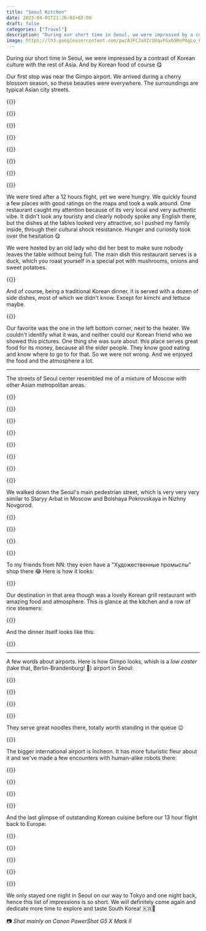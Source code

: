 ```yaml
---
title: "Seoul Kitchen"
date: 2023-04-01T21:26:03+02:00
draft: false
categories: ["Travel"]
description: "During our short time in Seoul, we were impressed by a contrast of Korean culture with the rest of Asia. And by Korean food of course"
image: https://lh3.googleusercontent.com/pw/AJFCJaXZcUVqvFGxb9RnPdgLo_LdHP7Jacv9tXKvo5QJeLw6FKVjDukpWf18cdF1UxiiRa_9UrZr_W_ENmCu5QkN-Sd81Af0tr0f2FbDwtSqleLXkCI9C8y804SfMB-TNZrm6_l9QbYsFBtOHiLksvP8CbpD_Q=w2400-h1600-s
---
```


During our short time in Seoul, we were impressed by a contrast of Korean culture with the rest of Asia. And by Korean food of course 😋

Our first stop was near the Gimpo airport. We arrived during a cherry blossom season, so these beauties were everywhere. The surroundings are typical Asian city streets.

{{<gallery>}}

{{<photo caption="Random sakura in a park near a shopping mall" src="https://lh3.googleusercontent.com/pw/AJFCJaUsL59gGvVAgIRhTW3EtooyXYsjOvrZkRzthgd_mfjMCJtAfJMQcsl_rW7o3BR0mrANbzOvTJzhRGjw1k8Br3KU7xOtpS9pBIlH6KfX06-qv2HKaaQbAmvhdj4y7W8PZi79OekyCvNnvVRzjVTqhETagA=w4032-h3024-no" thumb="https://lh3.googleusercontent.com/pw/AJFCJaUsL59gGvVAgIRhTW3EtooyXYsjOvrZkRzthgd_mfjMCJtAfJMQcsl_rW7o3BR0mrANbzOvTJzhRGjw1k8Br3KU7xOtpS9pBIlH6KfX06-qv2HKaaQbAmvhdj4y7W8PZi79OekyCvNnvVRzjVTqhETagA=w960-h720-s" width="320" height="240" src-width="4032" src-height="3024" >}}

{{<photo caption="Not sure what they mean by this sculpture, but the park is nice" src="https://lh3.googleusercontent.com/pw/AJFCJaU08vJPJey0FrMqmMk91SBeLPS3Lj3kDi0ryu9bQO8JkItC2gyYP8zHA_9Vig5kRUAy2l-uunWu6iO8Q4gtxUCJYfeZ2B1Q0oEmEd9i-6V95NSpqfgpTW18LiueOJv3wPG2GDWsAwDYxgdFJMTn41PhgA=w4032-h3024-no" thumb="https://lh3.googleusercontent.com/pw/AJFCJaU08vJPJey0FrMqmMk91SBeLPS3Lj3kDi0ryu9bQO8JkItC2gyYP8zHA_9Vig5kRUAy2l-uunWu6iO8Q4gtxUCJYfeZ2B1Q0oEmEd9i-6V95NSpqfgpTW18LiueOJv3wPG2GDWsAwDYxgdFJMTn41PhgA=w960-h720-s" width="320" height="240" src-width="4032" src-height="3024" >}}

{{<photo caption="The blossoms are everywhere" src="https://lh3.googleusercontent.com/pw/AJFCJaXgYVnN470D36wNZIvwqjqn9caFo_0b4TkMf9ar3uVCJtBfd02f94334DHcNO3n93ae1wGnHJ-w8QY9WfdyeG5aSQutrZONH_iQfxvBn5u2FLMAGtDSRUQ3Vhix0yGUh_kQv-UslugjSKt5c2lOYU00Nw=w4032-h3024-no" thumb="https://lh3.googleusercontent.com/pw/AJFCJaXgYVnN470D36wNZIvwqjqn9caFo_0b4TkMf9ar3uVCJtBfd02f94334DHcNO3n93ae1wGnHJ-w8QY9WfdyeG5aSQutrZONH_iQfxvBn5u2FLMAGtDSRUQ3Vhix0yGUh_kQv-UslugjSKt5c2lOYU00Nw=w960-h720-s" width="320" height="240" src-width="4032" src-height="3024" >}}

{{<photo caption="Typical Asian street" src="https://lh3.googleusercontent.com/pw/AJFCJaWVSF1N5Nm0EoDeHlLnPkjOz9GR8ezS4bnyu4sA0iWx9dswQUcMlp202YMGWcNEd56BegNSDnMPCQLnDntfowEAlDWLNkxpczpoHnspOpYTmphlwpXTn1Hc4gaIkwC2ebE9UqWN3g_aeQAAnotZ4bXWyg=w4032-h3024-no" thumb="https://lh3.googleusercontent.com/pw/AJFCJaWVSF1N5Nm0EoDeHlLnPkjOz9GR8ezS4bnyu4sA0iWx9dswQUcMlp202YMGWcNEd56BegNSDnMPCQLnDntfowEAlDWLNkxpczpoHnspOpYTmphlwpXTn1Hc4gaIkwC2ebE9UqWN3g_aeQAAnotZ4bXWyg=w960-h720-s" width="320" height="240" src-width="4032" src-height="3024" >}}

{{<photo caption="Photo - Landscape - Apr 1, 2023, 4:10:22 PM" src="https://lh3.googleusercontent.com/pw/AJFCJaXPP6r74t6jJnL0Be4Y2PoZlFBE3oA_jk1l37TLlM-GwbRF-KZKgrU2zNpKb6bPXpZzsH76IA_1PcvcVm6UyYca-bgewlPVqHYzGbHqExJWWGEvyQmeebWd_adHsEte7bp1zmM3KctEaQNpRULMdL2tcQ=w4032-h3024-no" thumb="https://lh3.googleusercontent.com/pw/AJFCJaXPP6r74t6jJnL0Be4Y2PoZlFBE3oA_jk1l37TLlM-GwbRF-KZKgrU2zNpKb6bPXpZzsH76IA_1PcvcVm6UyYca-bgewlPVqHYzGbHqExJWWGEvyQmeebWd_adHsEte7bp1zmM3KctEaQNpRULMdL2tcQ=w960-h720-s" width="320" height="240" src-width="4032" src-height="3024" >}}

{{<photo caption="My lovely tourists" src="https://lh3.googleusercontent.com/pw/AJFCJaWhRZVOnYaR8wyFMpLpoiLv1A0SAPEXbeWHOcVbxF2eVgjjAOEh2hZo6Ql_XJSVZvaHQKPZwNTRps38Qpd06udD9dCuebQYpOwRUbjnMGWyMuTC5yjc6YHnDSqz1UW6IuxcQ9KAEXvKDEyw0wc9RhKNkQ=w3024-h4032-no" thumb="https://lh3.googleusercontent.com/pw/AJFCJaWhRZVOnYaR8wyFMpLpoiLv1A0SAPEXbeWHOcVbxF2eVgjjAOEh2hZo6Ql_XJSVZvaHQKPZwNTRps38Qpd06udD9dCuebQYpOwRUbjnMGWyMuTC5yjc6YHnDSqz1UW6IuxcQ9KAEXvKDEyw0wc9RhKNkQ=w540-h720-s" width="180" height="240" src-width="3024" src-height="4032" >}}

{{</gallery>}}

We were tired after a 12 hours flight, yet we were hungry. We quickly found a few places with good ratings on the maps and took a walk around. One restaurant caught my attention because of its very local and very authentic vibe. It didn't look any touristy and clearly nobody spoke any English there, but the dishes at the tables looked very attractive, so I pushed my family inside, through their cultural shock resistance. Hunger and curiosity took over the hesitation 😋

We were hosted by an old lady who did her best to make sure nobody leaves the table without being full. The main dish this restaurant serves is a duck, which you roast yourself in a special pot with mushrooms, onions and sweet potatoes.

{{<photo caption="Nika makes sure everything is roasted properly" src="https://lh3.googleusercontent.com/pw/AJFCJaWIOrOkww734WEGW4rlWfuH1YWnVCRt-qsYaHq9y9UTOtCV1C6lCZqPr1MrOrb-9-innganRipBWKPfc0AR0A1GCAwyqJAEdTJF0tCHEcM-UZehGng5Q2TQM5bQ_8_uRJi1M0D7Q8pqW3vQBV77XP4jdA=w4032-h3024-no" thumb="https://lh3.googleusercontent.com/pw/AJFCJaWIOrOkww734WEGW4rlWfuH1YWnVCRt-qsYaHq9y9UTOtCV1C6lCZqPr1MrOrb-9-innganRipBWKPfc0AR0A1GCAwyqJAEdTJF0tCHEcM-UZehGng5Q2TQM5bQ_8_uRJi1M0D7Q8pqW3vQBV77XP4jdA=w1680-h1260-s" width="840" height="630" src-width="4032" src-height="3024" >}}

And of course, being a traditional Korean dinner, it is served with a dozen of side dishes, most of which we didn't know. Except for kimchi and lettuce maybe.

{{<photo caption="This is how the dinner and the place looks overall" src="https://lh3.googleusercontent.com/pw/AJFCJaUsYdGpxK3eENVNZn1lRIDLqkeFYEGc4__kP1Id3uzAFpBtUrvN1ZJ5be09cdrZlAvudZkMQLKQDQP6mjWb4HR-q-7x_jo6iU8l9NH2dhZt1PBVRawwxvWlu4emPYUELwd8DdhrLC8tRvGnh6iZKxI5FQ=w4032-h3024-no" thumb="https://lh3.googleusercontent.com/pw/AJFCJaUsYdGpxK3eENVNZn1lRIDLqkeFYEGc4__kP1Id3uzAFpBtUrvN1ZJ5be09cdrZlAvudZkMQLKQDQP6mjWb4HR-q-7x_jo6iU8l9NH2dhZt1PBVRawwxvWlu4emPYUELwd8DdhrLC8tRvGnh6iZKxI5FQ=w1680-h1260-s" width="840" height="630" src-width="4032" src-height="3024" >}}

Our favorite was the one in the left bottom corner, next to the heater. We couldn't identify what it was, and neither could our Korean friend who we showed this pictures. One thing she was sure about: this place serves great food for its money, because all the elder people. They know good eating and know where to go to for that. So we were not wrong. And we enjoyed the food and the atmosphere a lot.

---

The streets of Seoul center resembled me of a mixture of Moscow with other Asian metropolitan areas.

{{<gallery>}}

{{<photo caption="Seoul Central Station - a typical landscape for a train station in Moscow" src="https://lh3.googleusercontent.com/pw/AJFCJaWX4APmBeZ2nrzWlCuSfjZbM6pTFbI2_R09FwtIJyLQvdcS87lc1rKxu5gW3EWWggpbLd0P7nps43rU7JRSfbSLmXyRLgI0rJTvkymRARmROWMOJL4-eb1_1FsEi_ovHM8X8C2VBUKVduUYN6Ge1C_fWA=w5472-h3648-no" thumb="https://lh3.googleusercontent.com/pw/AJFCJaWX4APmBeZ2nrzWlCuSfjZbM6pTFbI2_R09FwtIJyLQvdcS87lc1rKxu5gW3EWWggpbLd0P7nps43rU7JRSfbSLmXyRLgI0rJTvkymRARmROWMOJL4-eb1_1FsEi_ovHM8X8C2VBUKVduUYN6Ge1C_fWA=w960-h720-s" width="320" height="240" src-width="5472" src-height="3648" >}}

{{<photo caption="Photo - Portrait - Apr 14, 2023, 7:10:11 AM" src="https://lh3.googleusercontent.com/pw/AJFCJaVKl24Zzy6ZPMJ_dIIxIUzROCKaKul1boMYc-UfsM4GVWsijp1K6QSspEubTtwrt_0xuE4JNk85MUufB2PEI-23jdZ4eT0V42CU1VZM_OqsLjfpBmteTCTa-U5F11UxqPEDtpr5caVkjHO_ASu97jzl4g=w3024-h4032-no" thumb="https://lh3.googleusercontent.com/pw/AJFCJaVKl24Zzy6ZPMJ_dIIxIUzROCKaKul1boMYc-UfsM4GVWsijp1K6QSspEubTtwrt_0xuE4JNk85MUufB2PEI-23jdZ4eT0V42CU1VZM_OqsLjfpBmteTCTa-U5F11UxqPEDtpr5caVkjHO_ASu97jzl4g=w540-h720-s" width="180" height="240" src-width="3024" src-height="4032" >}}

{{<photo caption="Lots of new tall buildings and construction in progress" src="https://lh3.googleusercontent.com/pw/AJFCJaVWzKGk9BEpy4DpW9LAGtN2DG8-w8yNYL68ZFWUltXSN65DQvJ0Q0TYC4tyATriVjbPSrsf3c4vs3S04SiOXZhxkKnNJgCJC8rfEPTFVkWBOz19CcjZ67s-68mumySYCVDwzDj_6y7-H0R6jkNAdzaKLw=w5472-h3648-no" thumb="https://lh3.googleusercontent.com/pw/AJFCJaVWzKGk9BEpy4DpW9LAGtN2DG8-w8yNYL68ZFWUltXSN65DQvJ0Q0TYC4tyATriVjbPSrsf3c4vs3S04SiOXZhxkKnNJgCJC8rfEPTFVkWBOz19CcjZ67s-68mumySYCVDwzDj_6y7-H0R6jkNAdzaKLw=w960-h720-s" width="320" height="240" src-width="5472" src-height="3648" >}}

{{<photo caption="Greenery on the pedestrian streets, glass, metal, concrete, and CCTV" src="https://lh3.googleusercontent.com/pw/AJFCJaXpU7ieuPFvsyHzAjrInqPG06fzEmYVo-D3U3Y7ImuM1DFVO5J2T-yUGr9Qvtnusrgf0X9RozdwT-gUEHbgL2RGAsdo0asFQjBCQREDkbevKWLBrvhH3mThW4MJ4n6cida-u2Qv2c_Lh2q_4OJye2nZig=w5472-h3648-no" thumb="https://lh3.googleusercontent.com/pw/AJFCJaXpU7ieuPFvsyHzAjrInqPG06fzEmYVo-D3U3Y7ImuM1DFVO5J2T-yUGr9Qvtnusrgf0X9RozdwT-gUEHbgL2RGAsdo0asFQjBCQREDkbevKWLBrvhH3mThW4MJ4n6cida-u2Qv2c_Lh2q_4OJye2nZig=w960-h720-s" width="320" height="240" src-width="5472" src-height="3648" >}}

{{<photo caption="Buses are the primary mean of public transportation, besides underground" src="https://lh3.googleusercontent.com/pw/AJFCJaWTQbbf0Y6Ceo3juDn7CgXzzqc63nN5FbzAc8UT_4aREe0zdhaBrnIkIAKRzKaf_U-uRCYo-gOUkWV0eylV3W0Mm_-E1u2QVs281fdM7RFLMJ-H-cn51-fPlhrIoj4kgZSxURvgEK37B0eh0z5Us0U0fA=w5472-h3648-no" thumb="https://lh3.googleusercontent.com/pw/AJFCJaWTQbbf0Y6Ceo3juDn7CgXzzqc63nN5FbzAc8UT_4aREe0zdhaBrnIkIAKRzKaf_U-uRCYo-gOUkWV0eylV3W0Mm_-E1u2QVs281fdM7RFLMJ-H-cn51-fPlhrIoj4kgZSxURvgEK37B0eh0z5Us0U0fA=w960-h720-s" width="320" height="240" src-width="5472" src-height="3648" >}}

{{<photo caption="Streets are full of life after midnight. Seoul never sleeps" src="https://lh3.googleusercontent.com/pw/AJFCJaUqiG-ltgUQ2rmmD7akcaaGZrY-OljLnV23_DRRhZzAVV4Q88vOZbynLOTRoM4qir_DcXH5CFBKuW9o1kd9z37GMLpWDkefmEHSW8LymFJtazfTRLSEYnDwePEyVL2Ng4DNx6DHmxL7_MJ4yH6lmx17Qw=w5472-h3648-no" thumb="https://lh3.googleusercontent.com/pw/AJFCJaUqiG-ltgUQ2rmmD7akcaaGZrY-OljLnV23_DRRhZzAVV4Q88vOZbynLOTRoM4qir_DcXH5CFBKuW9o1kd9z37GMLpWDkefmEHSW8LymFJtazfTRLSEYnDwePEyVL2Ng4DNx6DHmxL7_MJ4yH6lmx17Qw=w960-h720-s" width="320" height="240" src-width="5472" src-height="3648" >}}

{{</gallery>}}

We walked down the Seoul's main pedestrian street, which is very very very similar to Staryy Arbat in Moscow and Bolshaya Pokrovskaya in Nizhny Novgorod.

{{<gallery>}}

{{<photo caption="Photo - Landscape - Apr 13, 2023, 7:31:22 PM" src="https://lh3.googleusercontent.com/pw/AJFCJaWo1nrIro9aNgH_DEq6UPsUKMU3SqJJEYfzO390-Po41ZJw8Z30Z5pkIrHr5EdrK7R5id3_OpYWfnXKE6X5Bc3f9kzATIU54HYKWhAQR6dvaelMrH5Y7rLVNSC0Djc1LhCnuJQPiODuUhG8qwaUirpHSw=w5472-h3648-no" thumb="https://lh3.googleusercontent.com/pw/AJFCJaWo1nrIro9aNgH_DEq6UPsUKMU3SqJJEYfzO390-Po41ZJw8Z30Z5pkIrHr5EdrK7R5id3_OpYWfnXKE6X5Bc3f9kzATIU54HYKWhAQR6dvaelMrH5Y7rLVNSC0Djc1LhCnuJQPiODuUhG8qwaUirpHSw=w1080-h720-s" width="360" height="240" src-width="5472" src-height="3648" >}}

{{<photo caption="Photo - Landscape - Apr 13, 2023, 8:53:44 PM" src="https://lh3.googleusercontent.com/pw/AJFCJaWGjziea9VDG7P5r8dmSeroKqSsLiWDyizTrv9zY1kqoakr3rwurUxEIi6pil_bTPf3ujAZyd7JS32IaLedzZ1VPtKdQRayfioQrsiKg3oVkye83suxVwRSDJcP_n_jzXE0Em46LXGHpyT_jIoJlDEkgQ=w5472-h3648-no" thumb="https://lh3.googleusercontent.com/pw/AJFCJaWGjziea9VDG7P5r8dmSeroKqSsLiWDyizTrv9zY1kqoakr3rwurUxEIi6pil_bTPf3ujAZyd7JS32IaLedzZ1VPtKdQRayfioQrsiKg3oVkye83suxVwRSDJcP_n_jzXE0Em46LXGHpyT_jIoJlDEkgQ=w1080-h720-s" width="360" height="240" src-width="5472" src-height="3648" >}}

{{</gallery>}}

To my friends from NN: they even have a "Художественные промыслы" shop there 😂 Here is how it looks:

{{<photo caption="Photo - Landscape - Apr 13, 2023, 8:52:12 PM" src="https://lh3.googleusercontent.com/pw/AJFCJaVe_jxJFGbaefnM2oMY4iqmrRY0SiIwhYlQKwFSTkU79xWaCOGsk5Ilvze4zTtb18QPl9IQgjLzVZr1543i6ADtLGgX35WbmiLLG5x6ZfA8nQKzTeMeSw5PpWf1PgA7Fi7k1PYU2w-hGYtGZCs1VftvgA=w5472-h3648-no" thumb="https://lh3.googleusercontent.com/pw/AJFCJaVe_jxJFGbaefnM2oMY4iqmrRY0SiIwhYlQKwFSTkU79xWaCOGsk5Ilvze4zTtb18QPl9IQgjLzVZr1543i6ADtLGgX35WbmiLLG5x6ZfA8nQKzTeMeSw5PpWf1PgA7Fi7k1PYU2w-hGYtGZCs1VftvgA=w1680-h1120-s" width="840" height="560" src-width="5472" src-height="3648" >}}

Our destination in that area though was a lovely Korean grill restaurant with amazing food and atmosphere. This is glance at the kitchen and a row of rice steamers:

{{<photo caption="Photo - Landscape - Apr 13, 2023, 7:43:26 PM" src="https://lh3.googleusercontent.com/pw/AJFCJaXZcUVqvFGxb9RnPdgLo_LdHP7Jacv9tXKvo5QJeLw6FKVjDukpWf18cdF1UxiiRa_9UrZr_W_ENmCu5QkN-Sd81Af0tr0f2FbDwtSqleLXkCI9C8y804SfMB-TNZrm6_l9QbYsFBtOHiLksvP8CbpD_Q=w5472-h3648-s" thumb="https://lh3.googleusercontent.com/pw/AJFCJaXZcUVqvFGxb9RnPdgLo_LdHP7Jacv9tXKvo5QJeLw6FKVjDukpWf18cdF1UxiiRa_9UrZr_W_ENmCu5QkN-Sd81Af0tr0f2FbDwtSqleLXkCI9C8y804SfMB-TNZrm6_l9QbYsFBtOHiLksvP8CbpD_Q=w1680-h1120-s" width="840" height="560" src-width="5472" src-height="3648" >}}

And the dinner itself looks like this:

{{<photo caption="Photo - Landscape - Apr 13, 2023, 7:58:02 PM" src="https://lh3.googleusercontent.com/pw/AJFCJaVykUhQiUFH9L2mJMhi95w5Iwt8hvPOVb7rc2H3DSsmY2Q5Adl39h0rbc0b3my8mn7fQtZY72y0GIJ9nm4303Qc5rywGsUOA52j6CW28PcoMYRVpxCoGPqBDZCcPkSfnFG_Eh1QhW_faQ56Tjpj2TtVow=w5472-h3648-s" thumb="https://lh3.googleusercontent.com/pw/AJFCJaVykUhQiUFH9L2mJMhi95w5Iwt8hvPOVb7rc2H3DSsmY2Q5Adl39h0rbc0b3my8mn7fQtZY72y0GIJ9nm4303Qc5rywGsUOA52j6CW28PcoMYRVpxCoGPqBDZCcPkSfnFG_Eh1QhW_faQ56Tjpj2TtVow=w1680-h1120-s" width="840" height="560" src-width="5472" src-height="3648" >}}

---

A few words about airports. Here is how Gimpo looks, whish is a _low coster_ (take that, Berlin-Brandenburg! 🥊) airport in Seoul:

{{<gallery height="360">}}

{{<photo caption="Photo - Landscape - Apr 2, 2023, 7:07:24 AM" src="https://lh3.googleusercontent.com/pw/AJFCJaXZAnBwDt_-BEmUmtd8Xjh0OckhkwpWzcHbBJLsRC6r7i32QLEDsybKRzEKBY1jnjYwg2lajSzN5m-VOVtA_5P2P7HUVwJ7s82PMGijR3CyVyd4wCjexauq395TVwkOGxjFXqbDHnz8XwB98XluX4kmIg=w3840-h2880" thumb="https://lh3.googleusercontent.com/pw/AJFCJaXZAnBwDt_-BEmUmtd8Xjh0OckhkwpWzcHbBJLsRC6r7i32QLEDsybKRzEKBY1jnjYwg2lajSzN5m-VOVtA_5P2P7HUVwJ7s82PMGijR3CyVyd4wCjexauq395TVwkOGxjFXqbDHnz8XwB98XluX4kmIg=w1680-h1260-s" width="840" height="630" src-width="3840" src-height="2880" >}}

{{<photo caption="Photo - Landscape - Apr 2, 2023, 7:07:35 AM" src="https://lh3.googleusercontent.com/pw/AJFCJaUP5hW3Ox0s6HaEBJKgsXHyj3xaFIUuSvLM52tx3F2tKw5iX60vfkzfHbQGqtKXFImtL0sdUouvZb_PfcJgm5Vc1-W-a0zlUEUhJOAIrzIa3iZlejbQpBa3ZGTbwizKZKKZxLnnk9VYiFXOnr0a60Wwkg=w3840-h2880" thumb="https://lh3.googleusercontent.com/pw/AJFCJaUP5hW3Ox0s6HaEBJKgsXHyj3xaFIUuSvLM52tx3F2tKw5iX60vfkzfHbQGqtKXFImtL0sdUouvZb_PfcJgm5Vc1-W-a0zlUEUhJOAIrzIa3iZlejbQpBa3ZGTbwizKZKKZxLnnk9VYiFXOnr0a60Wwkg=w1680-h1260-s" width="840" height="630" src-width="3840" src-height="2880" >}}

{{</gallery>}}

They serve great noodles there, totally worth standing in the queue 😉

{{<photo caption="This udon with kimchi and tempura shrimps takes you to heaven" src="https://lh3.googleusercontent.com/pw/AJFCJaUf4fvvACwo_vRCilSG4jXHkFhQr7DlKirmLjIxve0d11EKfDcAT6Pn3SQ_d2Udx3EahkTIOO7P08ct4ZNolCMDL_ocH7PBduOsFyUFxGoMvzlXXczt7BFpdQQU8vxU0U51-KF87FVTY_VBouXzPdwKzw=w3840-h2880" thumb="https://lh3.googleusercontent.com/pw/AJFCJaUf4fvvACwo_vRCilSG4jXHkFhQr7DlKirmLjIxve0d11EKfDcAT6Pn3SQ_d2Udx3EahkTIOO7P08ct4ZNolCMDL_ocH7PBduOsFyUFxGoMvzlXXczt7BFpdQQU8vxU0U51-KF87FVTY_VBouXzPdwKzw=w1680-h1260-s" width="840" height="630" src-width="3840" src-height="2880" >}}

The bigger international airport is Incheon. It has more futuristic fleur about it and we've made a few encounters with human-alike robots there:

{{<gallery height="640">}}

{{<photo caption="Hello, Mr. Robot!" src="https://lh3.googleusercontent.com/pw/AJFCJaXSF0q1gqwN7NpNdgDI38FK35jOWHVKAoMLrN8x4wqdady5imc8JvxSBmR2EWdkYeDlzNFEIWYPiF39j52DIUTM3Nn758E3OWiY-DAOZAoLq2j2lBDm1sN5ufBRU49y3YkEJYOiLH9UivWrv7BjuI91Mw=w3024-h4032-no" thumb="https://lh3.googleusercontent.com/pw/AJFCJaXSF0q1gqwN7NpNdgDI38FK35jOWHVKAoMLrN8x4wqdady5imc8JvxSBmR2EWdkYeDlzNFEIWYPiF39j52DIUTM3Nn758E3OWiY-DAOZAoLq2j2lBDm1sN5ufBRU49y3YkEJYOiLH9UivWrv7BjuI91Mw=w1440-h1920-s" width="480" height="640" src-width="3024" src-height="4032" >}}

{{<photo caption="Oh, no, gotta run! Robots are taking over..." src="https://lh3.googleusercontent.com/pw/AJFCJaUUcTsEybrh_Qwc_zryoxM3Xd--h_71DXxXmI7HeHi-28g1KiFIEGmRhOSVOBrapLbLY4r_0xrov0ss0wqJBbQr4UnIW0jUjPXf-xMff_Gy5JaHCbYBwla8TG5AMcH1ufNYr50dkxUfB6M6TWc-soNSDw=w3024-h4032-no" thumb="https://lh3.googleusercontent.com/pw/AJFCJaUUcTsEybrh_Qwc_zryoxM3Xd--h_71DXxXmI7HeHi-28g1KiFIEGmRhOSVOBrapLbLY4r_0xrov0ss0wqJBbQr4UnIW0jUjPXf-xMff_Gy5JaHCbYBwla8TG5AMcH1ufNYr50dkxUfB6M6TWc-soNSDw=w1440-h1920-s" width="480" height="640" src-width="3024" src-height="4032" >}}

{{</gallery>}}

And the last glimpse of outstanding Korean cuisine before our 13 hour flight back to Europe:

{{<gallery>}}

{{<photo caption="Traditional Korean lunch in the Incheon airport restaurant" src="https://lh3.googleusercontent.com/pw/AJFCJaVOvIj64yAP8tL2xNVkkK9QcrnAVRNQzRmdWGEMJdUHGR7I4zwcrLhZ-k_UwWzcUY0h8Rk_9b6JnYQ0s-BjGyKqEwP0vITOLvaru5dne55nqh3MDTNcdInsxpedw1Em3tzdfOBhDeKed15Xi3P3GIjYtA=w4032-h3024-no" thumb="https://lh3.googleusercontent.com/pw/AJFCJaVOvIj64yAP8tL2xNVkkK9QcrnAVRNQzRmdWGEMJdUHGR7I4zwcrLhZ-k_UwWzcUY0h8Rk_9b6JnYQ0s-BjGyKqEwP0vITOLvaru5dne55nqh3MDTNcdInsxpedw1Em3tzdfOBhDeKed15Xi3P3GIjYtA=w960-h720-s" width="320" height="240" src-width="4032" src-height="3024" >}}

{{<photo caption="Photo - Landscape - Apr 14, 2023, 9:36:09 AM" src="https://lh3.googleusercontent.com/pw/AJFCJaUgnRtLJxwjQlbhSx-_-ZoODl3o7hGo9rB_oUS-SOF6PCLegGDqlpCPes_5BBp8vhwQkrOMOfakmQjM5Tc0ifgRuvqPC9efOz6JVLwuOy5PQnFhLklW7qukq12Y9glGEB2ZGZ44iatmwWL72pukx-T5qw=w4032-h3024-s" thumb="https://lh3.googleusercontent.com/pw/AJFCJaUgnRtLJxwjQlbhSx-_-ZoODl3o7hGo9rB_oUS-SOF6PCLegGDqlpCPes_5BBp8vhwQkrOMOfakmQjM5Tc0ifgRuvqPC9efOz6JVLwuOy5PQnFhLklW7qukq12Y9glGEB2ZGZ44iatmwWL72pukx-T5qw=w960-h720-s" width="320" height="240" src-width="4032" src-height="3024" >}}

{{<photo caption="Photo - Landscape - Apr 14, 2023, 9:32:19 AM" src="https://lh3.googleusercontent.com/pw/AJFCJaVJhDqJKyo2bZu3kYpGBILphOsX2wilWR23S2VzK82fDAFqqTdDdtFInAeH4XIZI1voKZz448ws80BA5GxVOHMCr-HNL4FNG97S21gbkBMSMERO5-glmq9ARv3xzeodiI-P-oRxFtBFjuXhOduKA6W3Rg=w4032-h3024-s" thumb="https://lh3.googleusercontent.com/pw/AJFCJaVJhDqJKyo2bZu3kYpGBILphOsX2wilWR23S2VzK82fDAFqqTdDdtFInAeH4XIZI1voKZz448ws80BA5GxVOHMCr-HNL4FNG97S21gbkBMSMERO5-glmq9ARv3xzeodiI-P-oRxFtBFjuXhOduKA6W3Rg=w960-h720-s" width="320" height="240" src-width="4032" src-height="3024" >}}

{{</gallery>}}

We only stayed one night in Seoul on our way to Tokyo and one night back, hence this list of impressions is so short. We will definitely come again and dedicate more time to explore and taste South Korea! 🇰🇷🍜

📷 _Shot mainly on Canon PowerShot G5 X Mark II_
